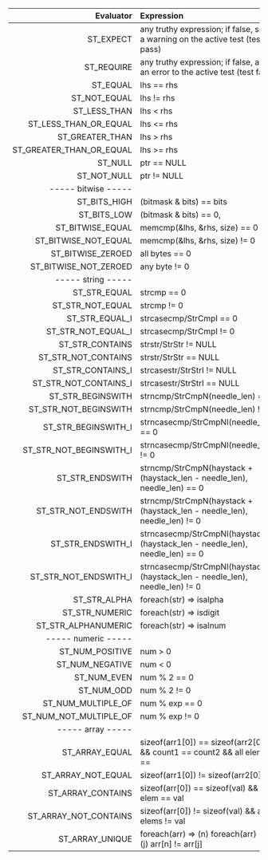 | Evaluator                 | Expression                                                                          |
|--------------------------:|:------------------------------------------------------------------------------------|
| ST_EXPECT                 | any truthy expression; if false, sets a warning on the active test (test pass)      |
| ST_REQUIRE                | any truthy expression; if false, adds an error to the active test (test fail)       |
| ST_EQUAL                  | lhs == rhs                                                                          |
| ST_NOT_EQUAL              | lhs != rhs                                                                          |
| ST_LESS_THAN              | lhs < rhs                                                                           |
| ST_LESS_THAN_OR_EQUAL     | lhs <= rhs                                                                          |
| ST_GREATER_THAN           | lhs > rhs                                                                           |
| ST_GREATER_THAN_OR_EQUAL  | lhs >= rhs                                                                          |
| ST_NULL                   | ptr == NULL                                                                         |
| ST_NOT_NULL               | ptr != NULL                                                                         |
| ----- bitwise -----       |                                                                                     |
| ST_BITS_HIGH              | (bitmask & bits) == bits                                                            |
| ST_BITS_LOW               | (bitmask & bits) == 0,                                                              |
| ST_BITWISE_EQUAL          | memcmp(&lhs, &rhs, size) == 0                                                       |
| ST_BITWISE_NOT_EQUAL      | memcmp(&lhs, &rhs, size) != 0                                                       |
| ST_BITWISE_ZEROED         | all bytes == 0                                                                      |
| ST_BITWISE_NOT_ZEROED     | any byte != 0                                                                       |
| ----- string -----        |                                                                                     |
| ST_STR_EQUAL              | strcmp == 0                                                                         |
| ST_STR_NOT_EQUAL          | strcmp != 0                                                                         |
| ST_STR_EQUAL_I            | strcasecmp/StrCmpI == 0                                                             |
| ST_STR_NOT_EQUAL_I        | strcasecmp/StrCmpI != 0                                                             |
| ST_STR_CONTAINS           | strstr/StrStr != NULL                                                               |
| ST_STR_NOT_CONTAINS       | strstr/StrStr == NULL                                                               |
| ST_STR_CONTAINS_I         | strcasestr/StrStrI != NULL                                                          |
| ST_STR_NOT_CONTAINS_I     | strcasestr/StrStrI == NULL                                                          |
| ST_STR_BEGINSWITH         | strncmp/StrCmpN(needle_len) == 0                                                    |
| ST_STR_NOT_BEGINSWITH     | strncmp/StrCmpN(needle_len) != 0                                                    |
| ST_STR_BEGINSWITH_I       | strncasecmp/StrCmpNI(needle_len) == 0                                               |
| ST_STR_NOT_BEGINSWITH_I   | strncasecmp/StrCmpNI(needle_len) != 0                                               |
| ST_STR_ENDSWITH           | strncmp/StrCmpN(haystack + (haystack_len - needle_len), needle_len) == 0            |
| ST_STR_NOT_ENDSWITH       | strncmp/StrCmpN(haystack + (haystack_len - needle_len), needle_len) != 0            |
| ST_STR_ENDSWITH_I         | strncasecmp/StrCmpNI(haystack + (haystack_len - needle_len), needle_len) == 0       |
| ST_STR_NOT_ENDSWITH_I     | strncasecmp/StrCmpNI(haystack + (haystack_len - needle_len), needle_len) != 0       |
| ST_STR_ALPHA              | foreach(str) => isalpha                                                             |
| ST_STR_NUMERIC            | foreach(str) => isdigit                                                             |
| ST_STR_ALPHANUMERIC       | foreach(str) => isalnum                                                             |
| ----- numeric -----       |                                                                                     |
| ST_NUM_POSITIVE           | num > 0                                                                             |
| ST_NUM_NEGATIVE           | num < 0                                                                             |
| ST_NUM_EVEN               | num % 2 == 0                                                                        |
| ST_NUM_ODD                | num % 2 != 0                                                                        |
| ST_NUM_MULTIPLE_OF        | num % exp == 0                                                                      |
| ST_NUM_NOT_MULTIPLE_OF    | num % exp != 0                                                                      |
| ----- array -----         |                                                                                     |
| ST_ARRAY_EQUAL            | sizeof(arr1[0]) == sizeof(arr2[0]) && count1 == count2 && all elems ==              |
| ST_ARRAY_NOT_EQUAL        | sizeof(arr1[0]) != sizeof(arr2[0]) || count1 != count2 || any elem !=               |
| ST_ARRAY_CONTAINS         | sizeof(arr[0]) == sizeof(val) && any elem == val                                    |
| ST_ARRAY_NOT_CONTAINS     | sizeof(arr[0]) != sizeof(val) && all elems != val                                   |
| ST_ARRAY_UNIQUE           | foreach(arr) => (n) foreach(arr) => (j) arr[n] != arr[j]

